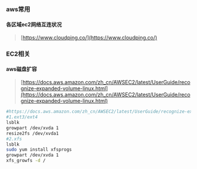 ### aws常用
#### 各区域ec2网络互连状况
> [https://www.cloudping.co/](https://www.cloudping.co/)

### EC2相关
#### aws磁盘扩容
> [https://docs.aws.amazon.com/zh_cn/AWSEC2/latest/UserGuide/recognize-expanded-volume-linux.html](https://docs.aws.amazon.com/zh_cn/AWSEC2/latest/UserGuide/recognize-expanded-volume-linux.html)

```bash
#https://docs.aws.amazon.com/zh_cn/AWSEC2/latest/UserGuide/recognize-expanded-volume-linux.html
#1.ext3/ext4
lsblk
growpart /dev/xvda 1
resize2fs /dev/xvda1
#2.xfs
lsblk
sudo yum install xfsprogs
growpart /dev/xvda 1
xfs_growfs -d /
```


